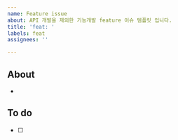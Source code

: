 ```yaml
---
name: Feature issue
about: API 개발을 제외한 기능개발 feature 이슈 템플릿 입니다.
title: 'feat: '
labels: feat
assignees: ''

---
```


## About
<!-- 해당 이슈에서 할 작업에 대해 설명해 주세요. -->
* 

## To do
<!-- 해야 할 일을 적어 주세요. -->
- [ ] 

<!-- 그 외 필요한 Label, Assignees, Projects 추가하기! -->

